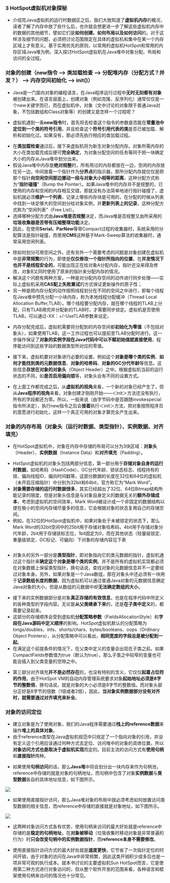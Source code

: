 ### 3 HotSpot虚拟机对象探秘
>
- 介绍完Java虚拟机的运行时数据区之后，我们大致知道了**虚拟机内存**的概况，读者了解了内存中放了些什么后，也许就会想更进一步了解这些虚拟机内存中的数据的其他细节，譬如它们是**如何创建、如何布局以及如何访问**的。对于这样涉及细节的问题，必须把讨论范围限定在具体的虚拟机和集中在某一个内存区域上才有意义。基于实用优先的原则，以常用的虚拟机HotSpot和常用的内存区域Java堆为例，深入探讨HotSpot虚拟机在Java堆中对象分配、布局和访问的全过程。
>
### 对象的创建（new指令 ——> 类加载检查 ——> 分配堆内存（分配方式？并发？） ——> 内存空间初始化 ——> init()）
>
- Java是一门面向对象的编程语言，在Java程序运行过程中**无时无刻都有对象**被创建出来。在语言层面上，创建对象（例如克隆、反序列化）通常仅仅是一个new关键字而已，而在虚拟机中，对象（文中讨论的对象限于普通Java对象，不包括数组和Class对象等）的创建又是怎样一个过程呢？
>
- 虚拟机遇到一条**new指令**时，首先将去检查这个指令的参数是否能在**常量池中定位到一个类的符号引用**，并且检查这个**符号引用代表的类**是否已被加载、解析和初始化过。如果没有，那必须先执行相应的类加载过程。
>
- 在**类加载检查**通过后，接下来虚拟机将为新生对象分配内存。对象所需内存的大小在类加载完成后便可**完全确定**，为对象分配空间的任务等同于把一块确定大小的内存从Java堆中划分出来。
- 假设Java堆中内存是**绝对规整**的，所有用过的内存都放在一边，空闲的内存放在另一边，中间放着一个指针作为**分界点**的指示器，那所分配内存就仅仅是把那个指针**向空闲空间那边挪动一段与对象大小相等的距离**，这种分配方式称为“**指针碰撞**”（Bump the Pointer）。如果Java堆中的内存并不是规整的，已使用的内存和空闲的内存相互交错，那就没有办法简单地进行指针碰撞了，虚拟机就必须**维护一个列表**，记录上哪些内存块是可用的，在分配的时候从列表中找到一块足够大的空间划分给对象实例，并**更新列表上的记录**，这种分配方式称为“空闲列表”（Free List）。
- 选择哪种分配方式由**Java堆是否规整**决定，而Java堆是否规整又由所采用的**垃圾收集器是否带有压缩整理功能**决定。
- 因此，在使用**Serial、ParNew**等带Compact过程的收集器时，系统采用的分配算法是指针碰撞，而使用**CMS**这种基于Mark-Sweep算法的收集器时，通常采用空闲列表。
>
- 除如何划分可用空间之外，还有另外一个需要考虑的问题是对象创建在虚拟机中是**非常频繁**的行为，即使是**仅仅修改一个指针所指向的位置**，在**并发情况下也并不是线程安全的**，可能出现正在给对象A分配内存，指针还没来得及修改，对象B又同时使用了原来的指针来分配内存的情况。
- 解决这个问题有两种方案，一种是对分配内存空间的动作进行同步处理——实际上虚拟机采用**CAS配上失败重试**的方式保证更新操作的原子性；
- 另一种是把内存分配的动作按照线程划分在不同的空间之中进行，即每个线程在Java堆中预先分配一小块内存，称为本地线程分配缓冲（Thread Local Allocation Buffer,TLAB）。哪个线程要分配内存，就在哪个线程的TLAB上分配，只有TLAB用完并分配新的TLAB时，才需要同步锁定。虚拟机是否使用TLAB，可以通过-XX：+/-UseTLAB参数来设定。
>
- 内存分配完成后，虚拟机需要将分配到的内存空间都**初始化为零值**（不包括对象头），如果使用TLAB，这一工作过程也可以提前至TLAB分配时进行。这一步操作保证了**对象的实例字段在Java代码中可以不赋初始值就直接使用**，程序能访问到这些字段的数据类型所对应的零值。
>
- 接下来，虚拟机要对对象进行必要的设置，例如这个**对象是哪个类的实例**、**如何才能找到类的元数据信息**、**对象的哈希码**、**对象的GC分代年龄**等信息。这些信息**存放在对象的对象头**（Object Header）之中。根据虚拟机当前的运行状态的不同，如**是否启用偏向锁**等，对象头会有不同的设置方式。
>
- 在上面工作都完成之后，从**虚拟机的视角**来看，一个新的对象已经产生了，但从**Java程序的视角**来看，对象创建才刚刚开始——＜init＞方法还没有执行，所有的字段都还为零。所以，一般来说（由字节码中是否跟随invokespecial指令所决定），执行new指令之后会**接着**执行＜init＞方法，把对象按照程序员的意愿进行初始化，这样一个真正可用的对象才算完全产生出来。
>
### 对象的内存布局（对象头（运行时数据、类型指针）、实例数据、对齐填充） 
>
- 在HotSpot虚拟机中，对象在内存中存储的布局可以分为3块区域：**对象头**（Header）、**实例数据**（Instance Data）和**对齐填充**（Padding）。
>
- HotSpot虚拟机的对象头包括两部分信息，第一部分用于**存储对象自身的运行时数据**，如哈希码（HashCode）、GC分代年龄、锁状态标志、线程持有的锁、偏向线程ID、偏向时间戳等，这部分数据的长度在32位和64位的虚拟机（未开启压缩指针）中分别为32bit和64bit，官方称它为“Mark Word”。
- **对象需要存储的运行时数据很多**，其实已经超出了32位、64位Bitmap结构所能记录的限度，但是对象头信息是与对象自身定义的数据无关的**额外存储成本**，考虑到虚拟机的空间效率，Mark Word被设计成一个非固定的数据结构以便在极小的空间内存储尽量多的信息，它会根据对象的状态复用自己的存储空间。
- 例如，在32位的HotSpot虚拟机中，如果对象处于未被锁定的状态下，那么Mark Word的32bit空间中的25bit用于存储对象哈希码，4bit用于存储对象分代年龄，2bit用于存储锁标志位，1bit固定为0，而在其他状态（轻量级锁定、重量级锁定、GC标记、可偏向）下对象的存储内容见下表
>
![]()
>
- 对象头的另外一部分是**类型指针**，即对象指向它的类元数据的指针，虚拟机通过这个指针来**确定这个对象是哪个类的实例**。并不是所有的虚拟机实现都必须在对象数据上保留类型指针，换句话说，查找对象的元数据信息并不一定要经过对象本身。另外，如果对象是一个Java数组，那在对象头中还必须有一块用于**记录数组长度的数据**，因为虚拟机可以通过普通Java对象的元数据信息确定Java对象的大小，但是从数组的元数据中却**无法确定数组的大小**。
>
- 接下来的实例数据部分是对象**真正存储的有效信息**，也是在程序代码中所定义的各种类型的字段内容。无论是**从父类继承下来**的，还是**在子类中定义**的，都需要记录起来。
- 这部分的存储顺序会受到虚拟机**分配策略参数**（FieldsAllocationStyle）和**字段在Java源码中定义顺序**的影响。HotSpot虚拟机默认的分配策略为longs/doubles、ints、shorts/chars、bytes/booleans、oops（Ordinary Object Pointers），从分配策略中可以看出，**相同宽度的字段总是被分配到一起**。
- 在满足这个前提条件的情况下，在父类中定义的变量会出现在子类之前。如果CompactFields参数值为true（默认为true），那么子类之中较窄的变量也可能会插入到父类变量的空隙之中。
>
- 第三部分对齐填充**并不是必然存在**的，也没有特别的含义，它仅仅**起着占位符的作用**。由于HotSpot VM的自动内存管理系统要求对象**起始地址必须是8字节的整数倍**，换句话说，就是对象的大小必须是8字节的整数倍。而对象头部分正好是8字节的倍数（1倍或者2倍），因此，**当对象实例数据部分没有对齐时，就需要通过对齐填充来补全**。
>
### 对象的访问定位
>
- 建立对象是为了使用对象，我们的Java程序需要通过**栈上的reference数据**来操作**堆上的具体对象**。
- 由于reference类型在Java虚拟机规范中只规定了一个指向对象的引用，并没有定义这个引用应该通过何种方式去定位、访问堆中的对象的具体位置，所以**对象访问方式也是取决于虚拟机实现**而定的。目前主流的访问方式有**使用句柄**和**直接指针**两种。
>
- 如果使用**句柄访问**的话，那么**Java堆**中将会划分出一块内存来作为句柄池，reference中存储的就是对象的句柄地址，而句柄中包含了对象**实例数据**与**类型数据**各自的具体地址信息，如下图所示。  
>
![](03)
>
- 如果使用直接指针访问，那么Java堆对象的布局中就必须考虑如何放置访问类型数据的相关信息，而reference中存储的直接就是对象地址，如下图所示。
>
![](04)
>
- 这两种对象访问方式各有优势，使用句柄来访问的最大好处就是reference中存储的是**稳定的句柄地址**，在**对象被移动**（垃圾收集时移动对象是非常普遍的行为）时**只会改变句柄中的实例数据指针**，而**reference本身不需要修改**。
>
- 使用直接指针访问方式的最大好处就是**速度更快**，它节省了一次指针定位的时间开销，由于对象的访问在Java中非常频繁，因此这类开销积少成多后也是一项非常可观的执行成本。就本书讨论的主要虚拟机Sun HotSpot而言，它是使用第二种方式进行对象访问的，但从整个软件开发的范围来看，各种语言和框架使用句柄来访问的情况也十分常见。
>















